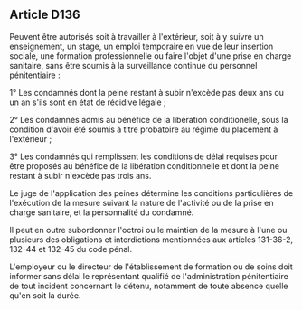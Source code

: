 Article D136
----
Peuvent être autorisés soit à travailler à l'extérieur, soit à y suivre un
enseignement, un stage, un emploi temporaire en vue de leur insertion sociale,
une formation professionnelle ou faire l'objet d'une prise en charge sanitaire,
sans être soumis à la surveillance continue du personnel pénitentiaire :

1° Les condamnés dont la peine restant à subir n'excède pas deux ans ou un an
s'ils sont en état de récidive légale ;

2° Les condamnés admis au bénéfice de la libération conditionelle, sous la
condition d'avoir été soumis à titre probatoire au régime du placement à
l'extérieur ;

3° Les condamnés qui remplissent les conditions de délai requises pour être
proposés au bénéfice de la libération conditionnelle et dont la peine restant à
subir n'excède pas trois ans.

Le juge de l'application des peines détermine les conditions particulières de
l'exécution de la mesure suivant la nature de l'activité ou de la prise en
charge sanitaire, et la personnalité du condamné.

Il peut en outre subordonner l'octroi ou le maintien de la mesure à l'une ou
plusieurs des obligations et interdictions mentionnées aux articles 131-36-2,
132-44 et 132-45 du code pénal.

L'employeur ou le directeur de l'établissement de formation ou de soins doit
informer sans délai le représentant qualifié de l'administration pénitentiaire
de tout incident concernant le détenu, notamment de toute absence quelle qu'en
soit la durée.
